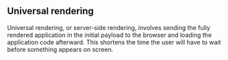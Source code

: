 ## Universal rendering
Universal rendering, or server-side rendering, involves sending the fully rendered application in the initial payload to the browser and loading the application code afterward. This shortens the time the user will have to wait before something appears on screen. 
